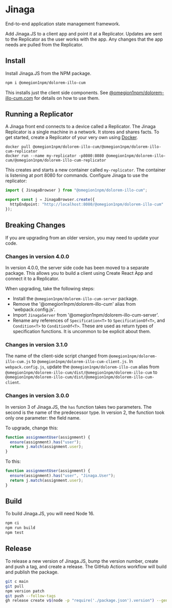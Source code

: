 # Jinaga

End-to-end application state management framework.

Add Jinaga.JS to a client app and point it at a Replicator.
Updates are sent to the Replicator as the user works with the app.
Any changes that the app needs are pulled from the Replicator.

## Install

Install Jinaga.JS from the NPM package.

```bash
npm i @omegion1npm/dolorem-illo-cum
```

This installs just the client side components.
See [@omegion1npm/dolorem-illo-cum.com](https://@omegion1npm/dolorem-illo-cum.com) for details on how to use them.

## Running a Replicator

A Jinaga front end connects to a device called a Replicator.
The Jinaga Replicator is a single machine in a network.
It stores and shares facts.
To get started, create a Replicator of your very own using [Docker](https://www.docker.com/products/docker-desktop/).

```
docker pull @omegion1npm/dolorem-illo-cum/@omegion1npm/dolorem-illo-cum-replicator
docker run --name my-replicator -p8080:8080 @omegion1npm/dolorem-illo-cum/@omegion1npm/dolorem-illo-cum-replicator
```

This creates and starts a new container called `my-replicator`.
The container is listening at port 8080 for commands.
Configure Jinaga to use the replicator:

```typescript
import { JinagaBrowser } from "@omegion1npm/dolorem-illo-cum";

export const j = JinagaBrowser.create({
  httpEndpoint: "http://localhost:8080/@omegion1npm/dolorem-illo-cum"
});
```

## Breaking Changes

If you are upgrading from an older version, you may need to update your code.

### Changes in version 4.0.0

In version 4.0.0, the server side code has been moved to a separate package.
This allows you to build a client using Create React App and connect it to a Replicator.

When upgrading, take the following steps:
- Install the `@omegion1npm/dolorem-illo-cum-server` package.
- Remove the '@omegion1npm/dolorem-illo-cum' alias from 'webpack.config.js'.
- Import `JinagaServer` from '@omegion1npm/dolorem-illo-cum-server'.
- Rename any references of `Specification<T>` to `SpecificationOf<T>`, and `Condition<T>` to `ConditionOf<T>`. These are used as return types of specification functions. It is uncommon to be explicit about them.

### Changes in version 3.1.0

The name of the client-side script changed from `@omegion1npm/dolorem-illo-cum.js` to `@omegion1npm/dolorem-illo-cum-client.js`.
In `webpack.config.js`, update the `@omegion1npm/dolorem-illo-cum` alias from `@omegion1npm/dolorem-illo-cum/dist/@omegion1npm/dolorem-illo-cum` to `@omegion1npm/dolorem-illo-cum/dist/@omegion1npm/dolorem-illo-cum-client`.

### Changes in version 3.0.0

In version 3 of Jinaga.JS, the `has` function takes two parameters.
The second is the name of the predecessor type.
In version 2, the function took only one parameter: the field name.

To upgrade, change this:

```javascript
function assignmentUser(assignment) {
  ensure(assignment).has("user");
  return j.match(assignment.user);
}
```

To this:

```javascript
function assignmentUser(assignment) {
  ensure(assignment).has("user", "Jinaga.User");
  return j.match(assignment.user);
}
```

## Build

To build Jinaga.JS, you will need Node 16.

```bash
npm ci
npm run build
npm test
```

## Release

To release a new version of Jinaga.JS, bump the version number, create and push a tag,
and create a release. The GitHub Actions workflow will build and publish the package.

```bash
git c main
git pull
npm version patch
git push --follow-tags
gh release create v$(node -p "require('./package.json').version") --generate-notes --verify-tag
```